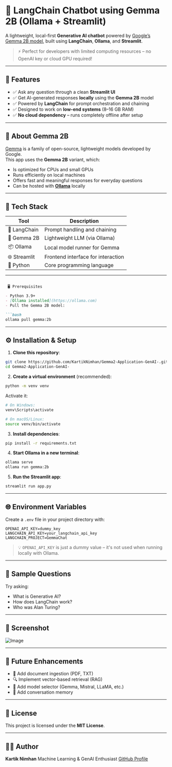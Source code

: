 # 🧠 LangChain Chatbot using Gemma 2B (Ollama + Streamlit)

A lightweight, local-first **Generative AI chatbot** powered by [Google’s Gemma 2B model](https://ai.google.dev/gemma), built using **LangChain**, **Ollama**, and **Streamlit**.

> ⚡ Perfect for developers with limited computing resources – no OpenAI key or cloud GPU required!

---

## 🚀 Features

- ✅ Ask any question through a clean **Streamlit UI**
- ✅ Get AI-generated responses **locally** using the **Gemma 2B** model
- ✅ Powered by **LangChain** for prompt orchestration and chaining
- ✅ Designed to work on **low-end systems** (8–16 GB RAM)
- ✅ **No cloud dependency** – runs completely offline after setup

---

## 🧠 About Gemma 2B

[Gemma](https://ai.google.dev/gemma) is a family of open-source, lightweight models developed by Google.  
This app uses the **Gemma 2B** variant, which:

- Is optimized for CPUs and small GPUs
- Runs efficiently on local machines
- Offers fast and meaningful responses for everyday questions
- Can be hosted with **[Ollama](https://ollama.com/)** locally

---

## 🧰 Tech Stack

| Tool         | Description                       |
|--------------|------------------------------------|
| 🦜 LangChain  | Prompt handling and chaining       |
| 🧠 Gemma 2B   | Lightweight LLM (via Ollama)       |
| 📦 Ollama     | Local model runner for Gemma       |
| 🌐 Streamlit  | Frontend interface for interaction |
| 🐍 Python     | Core programming language          |

---
````markdown

 🖥️ Prerequisites

- Python 3.9+
- [Ollama installed](https://ollama.com)
- Pull the Gemma 2B model:

```bash
ollama pull gemma:2b
````

---

## ⚙️ Installation & Setup

1. **Clone this repository**:

```bash
git clone https://github.com/KartikNimhan/Gemma2-Application-GenAI-.git
cd Gemma2-Application-GenAI-
```

2. **Create a virtual environment** (recommended):

```bash
python -m venv venv
```

Activate it:

```bash
# On Windows:
venv\Scripts\activate

# On macOS/Linux:
source venv/bin/activate
```

3. **Install dependencies**:

```bash
pip install -r requirements.txt
```

4. **Start Ollama in a new terminal**:

```bash
ollama serve
ollama run gemma:2b
```

5. **Run the Streamlit app**:

```bash
streamlit run app.py
```

---

## 🌐 Environment Variables

Create a `.env` file in your project directory with:

```env
OPENAI_API_KEY=dummy_key
LANGCHAIN_API_KEY=your_langchain_api_key
LANGCHAIN_PROJECT=GemmaChat
```

> 💡 `OPENAI_API_KEY` is just a dummy value – it's not used when running locally with Ollama.

---

## 🧪 Sample Questions

Try asking:

* What is Generative AI?
* How does LangChain work?
* Who was Alan Turing?

---

## 📸 Screenshot

![Image](https://github.com/user-attachments/assets/39be4d73-3a89-429e-a372-9bad12db9fa8)

---

## 🔮 Future Enhancements

* 📄 Add document ingestion (PDF, TXT)
* 🔍 Implement vector-based retrieval (RAG)
* 🤖 Add model selector (Gemma, Mistral, LLaMA, etc.)
* 🧠 Add conversation memory

---

## 📜 License

This project is licensed under the **MIT License**.

---

## 🙋‍♂️ Author

**Kartik Nimhan**
Machine Learning & GenAI Enthusiast
[GitHub Profile](https://github.com/KartikNimhan)

````

